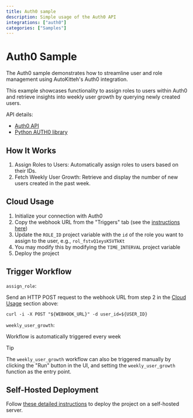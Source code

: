 ```yaml
---
title: Auth0 sample
description: Simple usage of the Auth0 API
integrations: ["auth0"]
categories: ["Samples"]
---
```


# Auth0 Sample

The Auth0 sample demonstrates how to streamline user and role management using AutoKitteh's Auth0 integration.

This example showcases functionality to assign roles to users within Auth0 and retrieve insights into weekly user growth by querying newly created users.

API details:

- [Auth0 API](https://auth0-python.readthedocs.io/en/latest/readme_content.html)
- [Python AUTH0 library](https://github.com/auth0/auth0-python/blob/master/EXAMPLES.md#connections)

## How It Works

1. Assign Roles to Users: Automatically assign roles to users based on their IDs.
2. Fetch Weekly User Growth: Retrieve and display the number of new users created in the past week.

## Cloud Usage

1. Initialize your connection with Auth0
2. Copy the webhook URL from the "Triggers" tab (see the [instructions here](https://docs.autokitteh.com/get_started/deployment#webhook-urls))
3. Update the `ROLE_ID` project variable with the `id` of the role you want to assign to the user, e.g., `rol_fstvQ1eysK5VTkKt`
4. You may modify this by modifying the `TIME_INTERVAL` project variable
5. Deploy the project

## Trigger Workflow

`assign_role`:

Send an HTTP POST request to the webhook URL from step 2 in the [Cloud Usage](#cloud-usage) section above:

```shell
curl -i -X POST "${WEBHOOK_URL}" -d user_id=${USER_ID}
```

`weekly_user_growth`:

Workflow is automatically triggered every week

> [!TIP]
> The `weekly_user_growth` workflow can also be triggered manually by clicking the "Run" button in the UI, and setting the `weekly_user_growth` function as the entry point.

## Self-Hosted Deployment

Follow [these detailed instructions](https://docs.autokitteh.com/get_started/deployment) to deploy the project on a self-hosted server.
